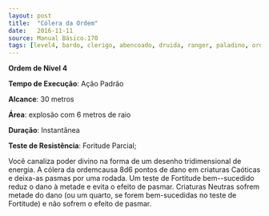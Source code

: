 ```yaml
---
layout: post
title:  "Cólera da Ordem"
date:   2016-11-11
source: Manual Básico.170
tags: [level4, bardo, clerigo, abencoado, druida, ranger, paladino, ordem, padrao, metros, explosao, instantanea, fortitude, parcial, dano]
---
```


**Ordem de Nível 4**

**Tempo de Execução**: Ação Padrão

**Alcance**: 30 metros

**Área**: explosão com 6 metros de raio

**Duração**: Instantânea

**Teste de Resistência**: Foritude Parcial;

Você canaliza poder divino na forma de um desenho tridimensional de energia. 
A cólera da ordemcausa 8d6 pontos de dano em criaturas Caóticas e deixa-as pasmas por uma rodada. Um teste de Fortitude bem--sucedido reduz o dano à metade e evita o efeito de pasmar.
Criaturas Neutras sofrem metade do dano (ou um quarto, se forem bem-sucedidas no teste de Fortitude) e não sofrem o efeito de pasmar.
